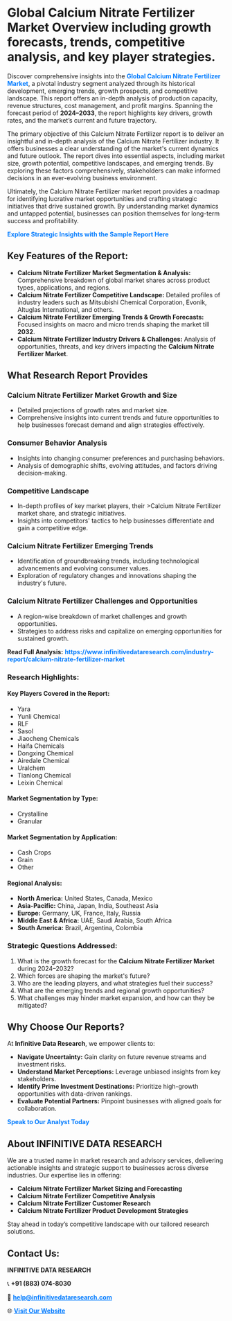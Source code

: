 <h1>Global Calcium Nitrate Fertilizer Market Overview including growth forecasts, trends, competitive analysis, and key player strategies.</h1>
<p>
Discover comprehensive insights into the 
<a href="https://www.infinitivedataresearch.com/industry-report/calcium-nitrate-fertilizer-market" rel="dofollow" style="color: #007BFF; text-decoration: none;"><strong>Global Calcium Nitrate Fertilizer Market</strong></a>, a pivotal industry segment analyzed through its historical development, emerging trends, growth prospects, and competitive landscape. This report offers an in-depth analysis of production capacity, revenue structures, cost management, and profit margins. Spanning the forecast period of <strong>2024–2033</strong>, the report highlights key drivers, growth rates, and the market’s current and future trajectory.
</p>
<p>
The primary objective of this Calcium Nitrate Fertilizer report is to deliver an insightful and in-depth analysis of the Calcium Nitrate Fertilizer industry. It offers businesses a clear understanding of the market's current dynamics and future outlook. The report dives into essential aspects, including market size, growth potential, competitive landscapes, and emerging trends. By exploring these factors comprehensively, stakeholders can make informed decisions in an ever-evolving business environment.
</p>
<p>
Ultimately, the Calcium Nitrate Fertilizer market report provides a roadmap for identifying lucrative market opportunities and crafting strategic initiatives that drive sustained growth. By understanding market dynamics and untapped potential, businesses can position themselves for long-term success and profitability.
</p>
<p>
<a href="https://www.infinitivedataresearch.com/request-sample/reportId=106107" style="color: #007BFF; text-decoration: none;"><strong>Explore Strategic Insights with the Sample Report Here</strong></a>
</p>

<h2>Key Features of the Report:</h2>
<ul>
<li><strong>Calcium Nitrate Fertilizer Market Segmentation & Analysis:</strong> Comprehensive breakdown of global market shares across product types, applications, and regions.</li>
<li><strong>Calcium Nitrate Fertilizer Competitive Landscape:</strong> Detailed profiles of industry leaders such as Mitsubishi Chemical Corporation, Evonik, Altuglas International, and others.</li>
<li><strong>Calcium Nitrate Fertilizer Emerging Trends & Growth Forecasts:</strong> Focused insights on macro and micro trends shaping the market till <strong>2032</strong>.</li>
<li><strong>Calcium Nitrate Fertilizer Industry Drivers & Challenges:</strong> Analysis of opportunities, threats, and key drivers impacting the <strong>Calcium Nitrate Fertilizer Market</strong>.</li>
</ul>

<h2>What Research Report Provides</h2>
<h3>Calcium Nitrate Fertilizer Market Growth and Size</h3>
<ul>
<li>Detailed projections of growth rates and market size.</li>
<li>Comprehensive insights into current trends and future opportunities to help businesses forecast demand and align strategies effectively.</li>
</ul>

<h3>Consumer Behavior Analysis</h3>
<ul>
<li>Insights into changing consumer preferences and purchasing behaviors.</li>
<li>Analysis of demographic shifts, evolving attitudes, and factors driving decision-making.</li>
</ul>

<h3>Competitive Landscape</h3>
<ul>
<li>In-depth profiles of key market players, their >Calcium Nitrate Fertilizer market share, and strategic initiatives.</li>
<li>Insights into competitors' tactics to help businesses differentiate and gain a competitive edge.</li>
</ul>

<h3>Calcium Nitrate Fertilizer Emerging Trends</h3>
<ul>
<li>Identification of groundbreaking trends, including technological advancements and evolving consumer values.</li>
<li>Exploration of regulatory changes and innovations shaping the industry's future.</li>
</ul>

<h3>Calcium Nitrate Fertilizer Challenges and Opportunities</h3>
<ul>
<li>A region-wise breakdown of market challenges and growth opportunities.</li>
<li>Strategies to address risks and capitalize on emerging opportunities for sustained growth.</li>
</ul>
<p><strong>Read Full Analysis:</strong> <a href="https://www.infinitivedataresearch.com/industry-report/calcium-nitrate-fertilizer-market" rel="dofollow" style="color: #007BFF; text-decoration: none;"><strong>https://www.infinitivedataresearch.com/industry-report/calcium-nitrate-fertilizer-market</strong></a></p>
<h3>Research Highlights:</h3>
<h4>Key Players Covered in the Report:</h4>
<ul><li>Yara</li><li>Yunli Chemical</li><li>RLF</li><li>Sasol</li><li>Jiaocheng Chemicals</li><li>Haifa Chemicals</li><li>Dongxing Chemical</li><li>Airedale Chemical</li><li>Uralchem</li><li>Tianlong Chemical</li><li>Leixin Chemical</li></ul>
<h4>Market Segmentation by Type:</h4>
<ul><li>Crystalline</li><li>Granular</li></ul>
<h4>Market Segmentation by Application:</h4>
<ul><li>Cash Crops</li><li>Grain</li><li>Other</li></ul>

<h4>Regional Analysis:</h4>
<ul>
<li><strong>North America:</strong> United States, Canada, Mexico</li>
<li><strong>Asia-Pacific:</strong> China, Japan, India, Southeast Asia</li>
<li><strong>Europe:</strong> Germany, UK, France, Italy, Russia</li>
<li><strong>Middle East & Africa:</strong> UAE, Saudi Arabia, South Africa</li>
<li><strong>South America:</strong> Brazil, Argentina, Colombia</li>
</ul>

<h3>Strategic Questions Addressed:</h3>
<ol>
<li>What is the growth forecast for the <strong>Calcium Nitrate Fertilizer Market</strong> during 2024–2032?</li>
<li>Which forces are shaping the market's future?</li>
<li>Who are the leading players, and what strategies fuel their success?</li>
<li>What are the emerging trends and regional growth opportunities?</li>
<li>What challenges may hinder market expansion, and how can they be mitigated?</li>
</ol>

<h2>Why Choose Our Reports?</h2>
<p>At <strong>Infinitive Data Research</strong>, we empower clients to:</p>
<ul>
<li><strong>Navigate Uncertainty:</strong> Gain clarity on future revenue streams and investment risks.</li>
<li><strong>Understand Market Perceptions:</strong> Leverage unbiased insights from key stakeholders.</li>
<li><strong>Identify Prime Investment Destinations:</strong> Prioritize high-growth opportunities with data-driven rankings.</li>
<li><strong>Evaluate Potential Partners:</strong> Pinpoint businesses with aligned goals for collaboration.</li>
</ul>
<p><a href="https://www.infinitivedataresearch.com/industry-report/calcium-nitrate-fertilizer-market" rel="dofollow" style="color: #007BFF; text-decoration: none;"><strong>Speak to Our Analyst Today</strong></a></p>

<h2>About INFINITIVE DATA RESEARCH</h2>
<p>We are a trusted name in market research and advisory services, delivering actionable insights and strategic support to businesses across diverse industries. Our expertise lies in offering:</p>
<ul>
<li><strong>Calcium Nitrate Fertilizer Market Sizing and Forecasting</strong></li>
<li><strong>Calcium Nitrate Fertilizer Competitive Analysis</strong></li>
<li><strong>Calcium Nitrate Fertilizer Customer Research</strong></li>
<li><strong>Calcium Nitrate Fertilizer Product Development Strategies</strong></li>
</ul>
<p>Stay ahead in today’s competitive landscape with our tailored research solutions.</p>

<h2>Contact Us:</h2>
<p><strong>INFINITIVE DATA RESEARCH</strong></p>
<p>📞 <strong>+91 (883) 074-8030</strong></p>
<p>📧 <strong><a href="mailto:help@infinitivedataresearch.com" style="color: #007BFF;">help@infinitivedataresearch.com</a></strong></p>
<p>🌐 <strong><a href="https://www.infinitivedataresearch.com" rel="dofollow" style="color: #007BFF;">Visit Our Website</a></strong></p>